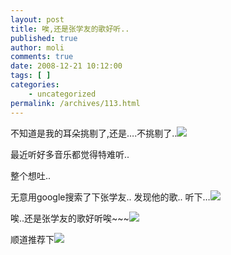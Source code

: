 ```yaml
---
layout: post
title: 唉,还是张学友的歌好听..
published: true
author: moli
comments: true
date: 2008-12-21 10:12:00
tags: [ ]
categories:
    - uncategorized
permalink: /archives/113.html
---
```

不知道是我的耳朵挑剔了,还是&#8230;.不挑剔了..![][1]

最近听好多音乐都觉得特难听..

整个想吐..

无意用google搜索了下张学友.. 发现他的歌.. 听下&#8230;![][2]

唉..还是张学友的歌好听唉~~~![][3]

顺道推荐下![][4]

 [1]: http://img.baidu.com/hi/jx/j_0005.gif
 [2]: http://img.baidu.com/hi/jx/j_0010.gif
 [3]: http://img.baidu.com/hi/tsj/t_0023.gif
 [4]: http://img.baidu.com/hi/tsj/t_0026.gif